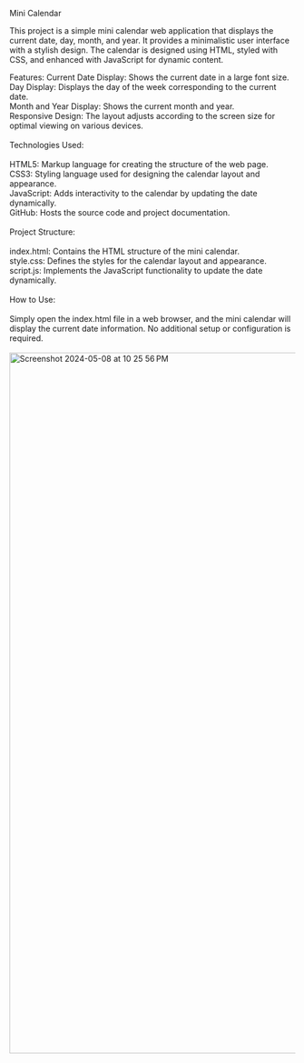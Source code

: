 Mini Calendar

This project is a simple mini calendar web application that displays the current date, day, month, and year. It provides a minimalistic user interface with a stylish design. The calendar is designed using HTML, styled with CSS, and enhanced with JavaScript for dynamic content.

Features:
Current Date Display: Shows the current date in a large font size.<br>
Day Display: Displays the day of the week corresponding to the current date.<br>
Month and Year Display: Shows the current month and year.<br>
Responsive Design: The layout adjusts according to the screen size for optimal viewing on various devices.<br>
<br>
Technologies Used:<br>
<br>
HTML5: Markup language for creating the structure of the web page.<br>
CSS3: Styling language used for designing the calendar layout and appearance.<br>
JavaScript: Adds interactivity to the calendar by updating the date dynamically.<br>
GitHub: Hosts the source code and project documentation.<br>
<br>
Project Structure:<br>
<br>
index.html: Contains the HTML structure of the mini calendar.<br>
style.css: Defines the styles for the calendar layout and appearance.<br>
script.js: Implements the JavaScript functionality to update the date dynamically.<br>
<br>
How to Use:<br>
<br>
Simply open the index.html file in a web browser, and the mini calendar will display the current date information. No additional setup or configuration is required.<br>
<br>
<img width="1233" alt="Screenshot 2024-05-08 at 10 25 56 PM" src="https://github.com/kajal-002/Mini-Calender/assets/168257828/61c6defd-6ca4-45f7-840d-04f792b313d6">
